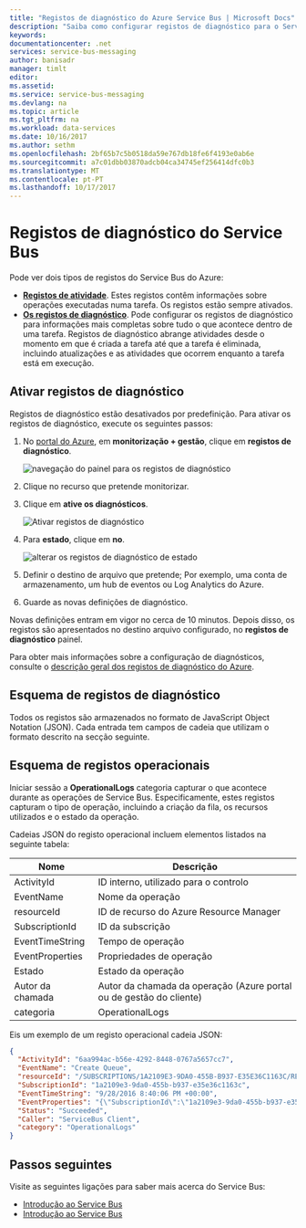 ```yaml
---
title: "Registos de diagnóstico do Azure Service Bus | Microsoft Docs"
description: "Saiba como configurar registos de diagnóstico para o Service Bus no Azure."
keywords: 
documentationcenter: .net
services: service-bus-messaging
author: banisadr
manager: timlt
editor: 
ms.assetid: 
ms.service: service-bus-messaging
ms.devlang: na
ms.topic: article
ms.tgt_pltfrm: na
ms.workload: data-services
ms.date: 10/16/2017
ms.author: sethm
ms.openlocfilehash: 2bf65b7c5b0518da59e767db18fe6f4193e0ab6e
ms.sourcegitcommit: a7c01dbb03870adcb04ca34745ef256414dfc0b3
ms.translationtype: MT
ms.contentlocale: pt-PT
ms.lasthandoff: 10/17/2017
---
```

# <a name="service-bus-diagnostic-logs"></a>Registos de diagnóstico do Service Bus

Pode ver dois tipos de registos do Service Bus do Azure:
* **[Registos de atividade](../monitoring-and-diagnostics/monitoring-overview-activity-logs.md)**. Estes registos contêm informações sobre operações executadas numa tarefa. Os registos estão sempre ativados.
* **[Os registos de diagnóstico](../monitoring-and-diagnostics/monitoring-overview-of-diagnostic-logs.md)**. Pode configurar os registos de diagnóstico para informações mais completas sobre tudo o que acontece dentro de uma tarefa. Registos de diagnóstico abrange atividades desde o momento em que é criada a tarefa até que a tarefa é eliminada, incluindo atualizações e as atividades que ocorrem enquanto a tarefa está em execução.

## <a name="turn-on-diagnostic-logs"></a>Ativar registos de diagnóstico

Registos de diagnóstico estão desativados por predefinição. Para ativar os registos de diagnóstico, execute os seguintes passos:

1.  No [portal do Azure](https://portal.azure.com), em **monitorização + gestão**, clique em **registos de diagnóstico**.

    ![navegação do painel para os registos de diagnóstico](./media/service-bus-diagnostic-logs/image1.png)

2. Clique no recurso que pretende monitorizar.  

3.  Clique em **ative os diagnósticos**.

    ![Ativar registos de diagnóstico](./media/service-bus-diagnostic-logs/image2.png)

4.  Para **estado**, clique em **no**.

    ![alterar os registos de diagnóstico de estado](./media/service-bus-diagnostic-logs/image3.png)

5.  Definir o destino de arquivo que pretende; Por exemplo, uma conta de armazenamento, um hub de eventos ou Log Analytics do Azure.

6.  Guarde as novas definições de diagnóstico.

Novas definições entram em vigor no cerca de 10 minutos. Depois disso, os registos são apresentados no destino arquivo configurado, no **registos de diagnóstico** painel.

Para obter mais informações sobre a configuração de diagnósticos, consulte o [descrição geral dos registos de diagnóstico do Azure](../monitoring-and-diagnostics/monitoring-overview-of-diagnostic-logs.md).

## <a name="diagnostic-logs-schema"></a>Esquema de registos de diagnóstico

Todos os registos são armazenados no formato de JavaScript Object Notation (JSON). Cada entrada tem campos de cadeia que utilizam o formato descrito na secção seguinte.

## <a name="operational-logs-schema"></a>Esquema de registos operacionais

Iniciar sessão a **OperationalLogs** categoria capturar o que acontece durante as operações de Service Bus. Especificamente, estes registos capturam o tipo de operação, incluindo a criação da fila, os recursos utilizados e o estado da operação.

Cadeias JSON do registo operacional incluem elementos listados na seguinte tabela:

Nome | Descrição
------- | -------
ActivityId | ID interno, utilizado para o controlo
EventName | Nome da operação           
resourceId | ID de recurso do Azure Resource Manager
SubscriptionId | ID da subscrição
EventTimeString | Tempo de operação
EventProperties | Propriedades de operação
Estado | Estado da operação
Autor da chamada | Autor da chamada da operação (Azure portal ou de gestão do cliente)
categoria | OperationalLogs

Eis um exemplo de um registo operacional cadeia JSON:

```json
{
  "ActivityId": "6aa994ac-b56e-4292-8448-0767a5657cc7",
  "EventName": "Create Queue",
  "resourceId": "/SUBSCRIPTIONS/1A2109E3-9DA0-455B-B937-E35E36C1163C/RESOURCEGROUPS/DEFAULT-SERVICEBUS-CENTRALUS/PROVIDERS/MICROSOFT.SERVICEBUS/NAMESPACES/SHOEBOXEHNS-CY4001",
  "SubscriptionId": "1a2109e3-9da0-455b-b937-e35e36c1163c",
  "EventTimeString": "9/28/2016 8:40:06 PM +00:00",
  "EventProperties": "{\"SubscriptionId\":\"1a2109e3-9da0-455b-b937-e35e36c1163c\",\"Namespace\":\"shoeboxehns-cy4001\",\"Via\":\"https://shoeboxehns-cy4001.servicebus.windows.net/f8096791adb448579ee83d30e006a13e/?api-version=2016-07\",\"TrackingId\":\"5ee74c9e-72b5-4e98-97c4-08a62e56e221_G1\"}",
  "Status": "Succeeded",
  "Caller": "ServiceBus Client",
  "category": "OperationalLogs"
}
```

## <a name="next-steps"></a>Passos seguintes

Visite as seguintes ligações para saber mais acerca do Service Bus:

* [Introdução ao Service Bus](service-bus-messaging-overview.md)
* [Introdução ao Service Bus](service-bus-dotnet-get-started-with-queues.md)
